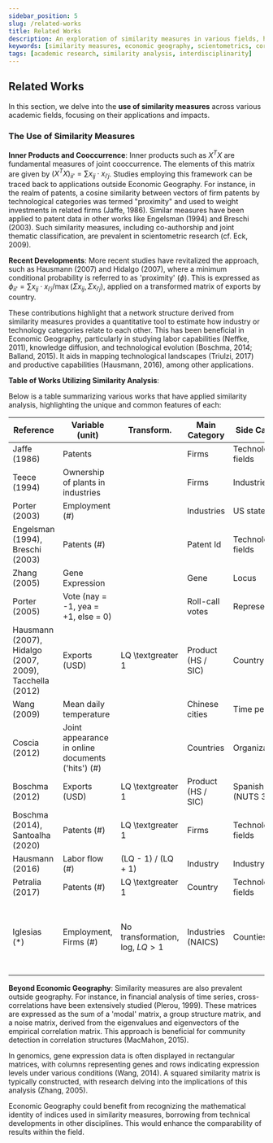 ```yaml
---
sidebar_position: 5
slug: /related-works
title: Related Works
description: An exploration of similarity measures in various fields, highlighting their applications and impacts across disciplines.
keywords: [similarity measures, economic geography, scientometrics, correlation structures]
tags: [academic research, similarity analysis, interdisciplinarity]
---
```


## Related Works

In this section, we delve into the **use of similarity measures** across various academic fields, focusing on their applications and impacts.

### The Use of Similarity Measures

**Inner Products and Cooccurrence**: Inner products such as $X^T X$ are fundamental measures of joint cooccurrence. The elements of this matrix are given by $(X^T X)_{ii'} = \sum x_{ij} \cdot x_{i'j}$. Studies employing this framework can be traced back to applications outside Economic Geography. For instance, in the realm of patents, a cosine similarity between vectors of firm patents by technological categories was termed "proximity" and used to weight investments in related firms (Jaffe, 1986). Similar measures have been applied to patent data in other works like Engelsman (1994) and Breschi (2003). Such similarity measures, including co-authorship and joint thematic classification, are prevalent in scientometric research (cf. Eck, 2009).

**Recent Developments**: More recent studies have revitalized the approach, such as Hausmann (2007) and Hidalgo (2007), where a minimum conditional probability is referred to as 'proximity' ($\phi$). This is expressed as $\phi_{ii'} = \sum x_{ij} \cdot x_{i'j} / \max(\Sigma x_{ij}, \Sigma x_{i'j})$, applied on a transformed matrix of exports by country.

These contributions highlight that a network structure derived from similarity measures provides a quantitative tool to estimate how industry or technology categories relate to each other. This has been beneficial in Economic Geography, particularly in studying labor capabilities (Neffke, 2011), knowledge diffusion, and technological evolution (Boschma, 2014; Balland, 2015). It aids in mapping technological landscapes (Triulzi, 2017) and productive capabilities (Hausmann, 2016), among other applications.

**Table of Works Utilizing Similarity Analysis**:

Below is a table summarizing various works that have applied similarity analysis, highlighting the unique and common features of each:

| **Reference** | **Variable (unit)** | **Transform.** | **Main Category** | **Side Category** | **Proximity Measure** |
|---------------|---------------------|----------------|-------------------|------------------|-----------------------|
| Jaffe (1986) | Patents |  | Firms | Technological fields | Cosine |
| Teece (1994) | Ownership of plants in industries |  | Firms | Industries |  |
| Porter (2003) | Employment (\#) |  | Industries | US states | Pearson corr |
| Engelsman (1994), Breschi (2003) | Patents (\#) |  | Patent Id | Technological fields | $X^{T}X$, cosine |
| Zhang (2005) | Gene Expression |  | Gene | Locus | Pearson corr |
| Porter (2005) | Vote (nay = -1, yea = +1, else = 0) |  | Roll-call votes | Representatives | $X^{T}X$, $XX^{T}$ |
| Hausmann (2007), Hidalgo (2007, 2009), Tacchella (2012) | Exports (USD) | LQ \textgreater 1 | Product (HS / SIC) | Country | Min cond. Prob. (proximity) |
| Wang (2009) | Mean daily temperature |  | Chinese cities | Time periods |  |
| Coscia (2012) | Joint appearance in online documents ('hits') (\#) |  | Countries | Organizations | Issues (keywords) | LQ \textgreater 1 of hits |
| Boschma (2012) | Exports (USD) | LQ \textgreater 1 | Product (HS / SIC) | Spanish region (NUTS 3) | Min cond. Prob. (proximity) |
| Boschma (2014), Santoalha (2020) | Patents (\#) | LQ \textgreater 1 | Firms | Technological fields | Min cond. Prob. (proximity) |
| Hausmann (2016) | Labor flow (\#) | (LQ - 1) / (LQ + 1) | Industry | Industry |  |
| Petralia (2017) | Patents (\#) | LQ \textgreater 1 | Country | Technological fields | Cosine |
| Iglesias (*) | Employment, Firms (\#) | No transformation, log, $LQ > 1$ | Industries (NAICS) | Counties | Pearson corr, cosine, cov, $X^{T}X$, min cond. Prob. (proximity) |

**Beyond Economic Geography**: Similarity measures are also prevalent outside geography. For instance, in financial analysis of time series, cross-correlations have been extensively studied (Plerou, 1999). These matrices are expressed as the sum of a 'modal' matrix, a group structure matrix, and a noise matrix, derived from the eigenvalues and eigenvectors of the empirical correlation matrix. This approach is beneficial for community detection in correlation structures (MacMahon, 2015).

In genomics, gene expression data is often displayed in rectangular matrices, with columns representing genes and rows indicating expression levels under various conditions (Wang, 2014). A squared similarity matrix is typically constructed, with research delving into the implications of this analysis (Zhang, 2005).

Economic Geography could benefit from recognizing the mathematical identity of indices used in similarity measures, borrowing from technical developments in other disciplines. This would enhance the comparability of results within the field.